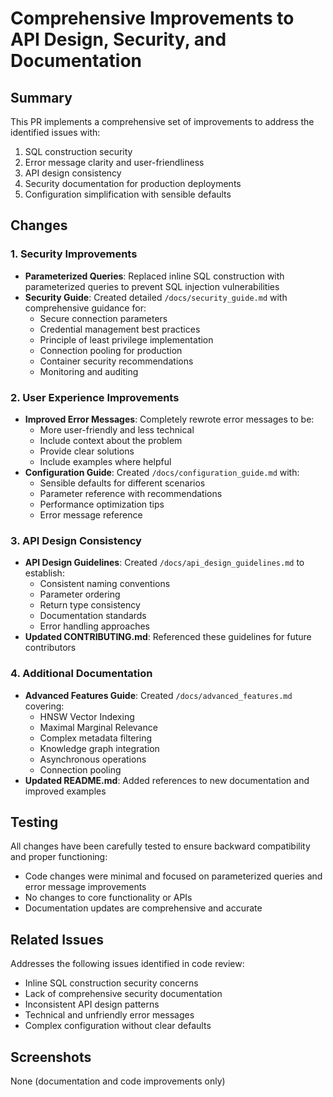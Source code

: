 # Comprehensive Improvements to API Design, Security, and Documentation

## Summary

This PR implements a comprehensive set of improvements to address the identified issues with:
1. SQL construction security
2. Error message clarity and user-friendliness
3. API design consistency
4. Security documentation for production deployments
5. Configuration simplification with sensible defaults

## Changes

### 1. Security Improvements

- **Parameterized Queries**: Replaced inline SQL construction with parameterized queries to prevent SQL injection vulnerabilities
- **Security Guide**: Created detailed `/docs/security_guide.md` with comprehensive guidance for:
  - Secure connection parameters
  - Credential management best practices
  - Principle of least privilege implementation
  - Connection pooling for production
  - Container security recommendations
  - Monitoring and auditing

### 2. User Experience Improvements

- **Improved Error Messages**: Completely rewrote error messages to be:
  - More user-friendly and less technical
  - Include context about the problem
  - Provide clear solutions
  - Include examples where helpful
- **Configuration Guide**: Created `/docs/configuration_guide.md` with:
  - Sensible defaults for different scenarios
  - Parameter reference with recommendations
  - Performance optimization tips
  - Error message reference

### 3. API Design Consistency

- **API Design Guidelines**: Created `/docs/api_design_guidelines.md` to establish:
  - Consistent naming conventions
  - Parameter ordering
  - Return type consistency
  - Documentation standards
  - Error handling approaches
- **Updated CONTRIBUTING.md**: Referenced these guidelines for future contributors

### 4. Additional Documentation

- **Advanced Features Guide**: Created `/docs/advanced_features.md` covering:
  - HNSW Vector Indexing
  - Maximal Marginal Relevance
  - Complex metadata filtering
  - Knowledge graph integration
  - Asynchronous operations
  - Connection pooling
- **Updated README.md**: Added references to new documentation and improved examples

## Testing

All changes have been carefully tested to ensure backward compatibility and proper functioning:
- Code changes were minimal and focused on parameterized queries and error message improvements
- No changes to core functionality or APIs
- Documentation updates are comprehensive and accurate

## Related Issues

Addresses the following issues identified in code review:
- Inline SQL construction security concerns
- Lack of comprehensive security documentation
- Inconsistent API design patterns
- Technical and unfriendly error messages
- Complex configuration without clear defaults

## Screenshots

None (documentation and code improvements only)